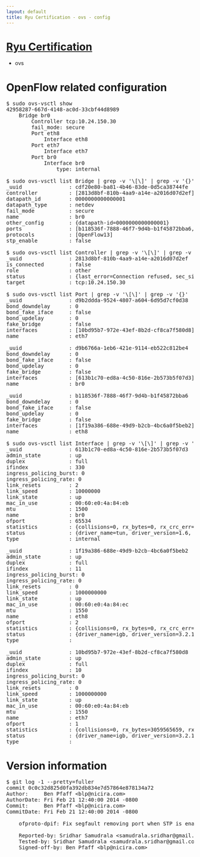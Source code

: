 ```yaml
---
layout: default
title: Ryu Certification - ovs - config
---
```

# [Ryu Certification](http://osrg.github.io/ryu/certification.html)
* ovs 

# OpenFlow related configuration
<pre>
$ sudo ovs-vsctl show
42958287-667d-4148-ac0d-33cbf44d8989
    Bridge br0
        Controller tcp:10.24.150.30
        fail_mode: secure
        Port eth8
            Interface eth8
        Port eth7
            Interface eth7
        Port br0
            Interface br0
                type: internal

$ sudo ovs-vsctl list Bridge | grep -v '\[\]' | grep -v '{}'
_uuid               : cdf20e80-ba81-4b46-83de-0d5ca38744fe
controller          : [2813d8bf-810b-4aa9-a14e-a2016d07d2ef]
datapath_id         : 0000000000000001
datapath_type       : netdev
fail_mode           : secure
name                : br0
other_config        : {datapath-id=0000000000000001}
ports               : [b118536f-7888-46f7-9d4b-b1f45872bba6, d9b2ddda-9524-4807-a604-6d95d7cf0d38, d9b6766a-1eb6-421e-9114-eb522c812be4]
protocols           : [OpenFlow13]
stp_enable          : false

$ sudo ovs-vsctl list Controller | grep -v '\[\]' | grep -v '{}'
_uuid               : 2813d8bf-810b-4aa9-a14e-a2016d07d2ef
is_connected        : false
role                : other
status              : {last_error=Connection refused, sec_since_connect=377, sec_since_disconnect=0, state=BACKOFF}
target              : tcp:10.24.150.30

$ sudo ovs-vsctl list Port | grep -v '\[\]' | grep -v '{}'
_uuid               : d9b2ddda-9524-4807-a604-6d95d7cf0d38
bond_downdelay      : 0
bond_fake_iface     : false
bond_updelay        : 0
fake_bridge         : false
interfaces          : [10bd95b7-972e-43ef-8b2d-cf8ca7f580d8]
name                : eth7

_uuid               : d9b6766a-1eb6-421e-9114-eb522c812be4
bond_downdelay      : 0
bond_fake_iface     : false
bond_updelay        : 0
fake_bridge         : false
interfaces          : [613b1c70-ed8a-4c50-816e-2b573b5f07d3]
name                : br0

_uuid               : b118536f-7888-46f7-9d4b-b1f45872bba6
bond_downdelay      : 0
bond_fake_iface     : false
bond_updelay        : 0
fake_bridge         : false
interfaces          : [1f19a386-688e-49d9-b2cb-4bc6a0f5beb2]
name                : eth8

$ sudo ovs-vsctl list Interface | grep -v '\[\]' | grep -v '{}'
_uuid               : 613b1c70-ed8a-4c50-816e-2b573b5f07d3
admin_state         : up
duplex              : full
ifindex             : 330
ingress_policing_burst: 0
ingress_policing_rate: 0
link_resets         : 2
link_speed          : 10000000
link_state          : up
mac_in_use          : 00:60:e0:4a:84:eb
mtu                 : 1500
name                : br0
ofport              : 65534
statistics          : {collisions=0, rx_bytes=0, rx_crc_err=0, rx_dropped=0, rx_errors=0, rx_frame_err=0, rx_over_err=0, rx_packets=0, tx_bytes=0, tx_dropped=0, tx_errors=0, tx_packets=0}
status              : {driver_name=tun, driver_version=1.6, firmware_version=N/A}
type                : internal

_uuid               : 1f19a386-688e-49d9-b2cb-4bc6a0f5beb2
admin_state         : up
duplex              : full
ifindex             : 11
ingress_policing_burst: 0
ingress_policing_rate: 0
link_resets         : 0
link_speed          : 1000000000
link_state          : up
mac_in_use          : 00:60:e0:4a:84:ec
mtu                 : 1550
name                : eth8
ofport              : 2
statistics          : {collisions=0, rx_bytes=0, rx_crc_err=0, rx_dropped=0, rx_errors=0, rx_frame_err=0, rx_over_err=0, rx_packets=0, tx_bytes=2628690, tx_dropped=0, tx_errors=0, tx_packets=28062}
status              : {driver_name=igb, driver_version=3.2.10-k, firmware_version=3.10-0}
type                : 

_uuid               : 10bd95b7-972e-43ef-8b2d-cf8ca7f580d8
admin_state         : up
duplex              : full
ifindex             : 10
ingress_policing_burst: 0
ingress_policing_rate: 0
link_resets         : 0
link_speed          : 1000000000
link_state          : up
mac_in_use          : 00:60:e0:4a:84:eb
mtu                 : 1550
name                : eth7
ofport              : 1
statistics          : {collisions=0, rx_bytes=3059565659, rx_crc_err=0, rx_dropped=0, rx_errors=0, rx_frame_err=0, rx_over_err=0, rx_packets=72597713, tx_bytes=0, tx_dropped=0, tx_errors=0, tx_packets=0}
status              : {driver_name=igb, driver_version=3.2.10-k, firmware_version=3.10-0}
type                : 
</pre>

# Version information
<pre>
$ git log -1 --pretty=fuller
commit 0c0c32d825d0fa392db834e7d57864e878134a72
Author:     Ben Pfaff &lt;blp@nicira.com&gt;
AuthorDate: Fri Feb 21 12:40:00 2014 -0800
Commit:     Ben Pfaff &lt;blp@nicira.com&gt;
CommitDate: Fri Feb 21 12:40:00 2014 -0800

    ofproto-dpif: Fix segfault removing port when STP is enabled.
    
    Reported-by: Sridhar Samudrala &lt;samudrala.sridhar@gmail.com&gt;
    Tested-by: Sridhar Samudrala &lt;samudrala.sridhar@gmail.com&gt;
    Signed-off-by: Ben Pfaff &lt;blp@nicira.com&gt;
</pre>
